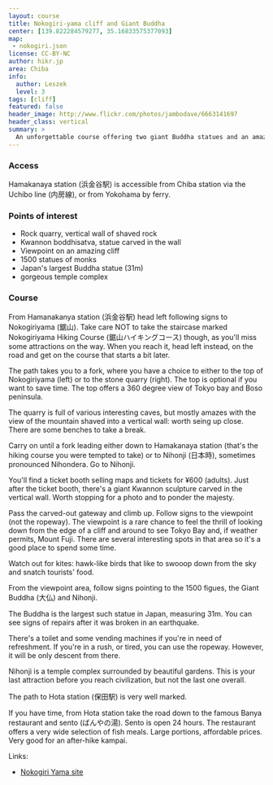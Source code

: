 ```yaml
---
layout: course
title: Nokogiri-yama cliff and Giant Buddha
center: [139.822284579277, 35.16833575377093]
map: 
 - nokogiri.json
license: CC-BY-NC
author: hikr.jp
area: Chiba
info:
  author: Leszek
  level: 3
tags: [cliff]
featured: false
header_image: http://www.flickr.com/photos/jambodave/6663141697
header_class: vertical
summary: >
  An unforgettable course offering two giant Buddha statues and an amazing view of Tokyo bay from a cliff. Despite a bit of a climb, it's frequented by families with children and dogs, putting it in the lower intermediate category.
---
```


### Access

Hamakanaya station (浜金谷駅) is accessible from Chiba station via the Uchibo line (内房線), or from Yokohama by ferry.

### Points of interest

 - Rock quarry, vertical wall of shaved rock
 - Kwannon boddhisatva, statue carved in the wall
 - Viewpoint on an amazing cliff
 - 1500 statues of monks
 - Japan's largest Buddha statue (31m)
 - gorgeous temple complex

### Course

From Hamanakanya station (浜金谷駅) head left following signs to Nokogiriyama (鋸山). Take care NOT to take the staircase marked Nokogiriyama Hiking Course (鋸山ハイキングコース) though, as you'll miss some attractions on the way. When you reach it, head left instead, on the road and get on the course that starts a bit later.

The path takes you to a fork, where you have a choice to either to the top of Nokogiriyama (left) or to the stone quarry (right). The top is optional if you want to save time. The top offers a 360 degree view of Tokyo bay and Boso peninsula.

The quarry is full of various interesting caves, but mostly amazes with the view of the mountain shaved into a vertical wall: worth seing up close. There are some benches to take a break.

Carry on until a fork leading either down to Hamakanaya station (that's the hiking course you were tempted to take) or to Nihonji (日本時), sometimes pronounced Nihondera. Go to Nihonji.

You'll find a ticket booth selling maps and tickets for ¥600 (adults). Just after the ticket booth, there's a giant Kwannon sculpture carved in the vertical wall. Worth stopping for a photo and to ponder the majesty.

Pass the carved-out gateway and climb up. Follow signs to the viewpoint (not the ropeway). The viewpoint is a rare chance to feel the thrill of looking down from the edge of a cliff and around to see Tokyo Bay and, if weather permits, Mount Fuji. There are several interesting spots in that area so it's a good place to spend some time.

Watch out for kites: hawk-like birds that like to swooop down from the sky and snatch tourists' food. 

From the viewpoint area, follow signs pointing to the 1500 figues, the Giant Buddha (大仏) and Nihonji. 

The Buddha is the largest such statue in Japan, measuring 31m. You can see signs of repairs after it was broken in an earthquake. 

There's a toilet and some vending machines if you're in need of refreshment. If you're in a rush, or tired, you can use the ropeway. However, it will be only descent from there.

Nihonji is a temple complex surrounded by beautiful gardens. This is your last attraction before you reach civilization, but not the last one overall.

The path to Hota station (保田駅) is very well marked.

If you have time, from Hota station take the road down to the famous Banya restaurant and sento (ばんやの湯). Sento is open 24 hours. The restaurant offers a very wide selection of fish meals. Large portions, affordable prices. Very good for an after-hike kampai.

Links: 
 - [Nokogiri Yama site](http://www.mt-nokogiri.co.jp/pc/p010000.php)
